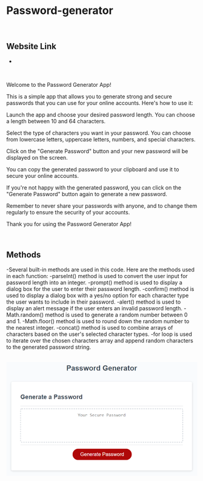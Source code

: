 # Password-generator

<br />

## Website Link

* 

<br />

Welcome to the Password Generator App!

This is a simple app that allows you to generate strong and secure passwords that you can use for your online accounts. Here's how to use it:

Launch the app and choose your desired password length. You can choose a length between 10 and 64 characters.

Select the type of characters you want in your password. You can choose from lowercase letters, uppercase letters, numbers, and special characters.

Click on the "Generate Password" button and your new password will be displayed on the screen.

You can copy the generated password to your clipboard and use it to secure your online accounts.

If you're not happy with the generated password, you can click on the "Generate Password" button again to generate a new password.

Remember to never share your passwords with anyone, and to change them regularly to ensure the security of your accounts.

Thank you for using the Password Generator App!

<br />

## Methods
 -Several built-in methods are used in this code. Here are the methods used in each function:
   -parseInt() method is used to convert the user input for password length into an integer.
   -prompt() method is used to display a dialog box for the user to enter their password length.
   -confirm() method is used to display a dialog box with a yes/no option for each character type the user wants to include in their password.
   -alert() method is used to display an alert message if the user enters an invalid password length.
   -Math.random() method is used to generate a random number between 0 and 1.
   -Math.floor() method is used to round down the random number to the nearest integer.
   -concat() method is used to combine arrays of characters based on the user's selected character types.
   -for loop is used to iterate over the chosen characters array and append random characters to the generated password string.
   
<br />

<div>
<img src="assets\05-javascript-challenge-demo.png" alt='A screentshot of the password generator app'
</div>
